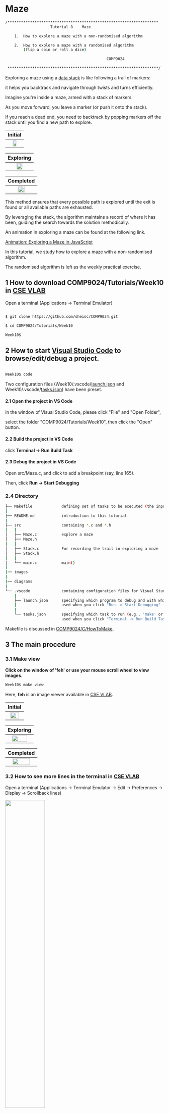 # Maze

``` sh
/*******************************************************************
                    Tutorial 8    Maze

    1.  How to explore a maze with a non-randomised algorithm

    2.  How to explore a maze with a randomised algorithm 
        (flip a coin or roll a dice)

                                             COMP9024

 *******************************************************************/
``` 

Exploring a maze using a [data stack](../../Stacks/Stack_LL/README.md) is like following a trail of markers: 

it helps you backtrack and navigate through twists and turns efficiently. 

Imagine you're inside a maze, armed with a stack of markers. 

As you move forward, you leave a marker (or push it onto the stack). 

If you reach a dead end, you need to backtrack by popping markers off the stack until you find a new path to explore.

| Initial | 
|:-------------:|
| <img src="diagrams/Maze_0000.png" width="50%" height="50%"> |

| Exploring  |
|:-------------:|
|  <img src="diagrams/Maze_0001.png" width="50%" height="50%"> |

|  Completed  |
|:-------------:|
| <img src="diagrams/Maze_0002.png" width="50%" height="50%"> |

This method ensures that every possible path is explored until the exit is found or all available paths are exhausted. 

By leveraging the stack, the algorithm maintains a record of where it has been, guiding the search towards the solution methodically.

An animation in exploring a maze can be found at the following link.

[Animation: Exploring a Maze in JavaScript](https://sheisc.github.io/slides/COMP9024/Maze/maze.html)

In this tutorial, we study how to explore a maze with a non-randomised algorithm.

The randomised algorithm is left as the weekly practical exercise.

## 1 How to download COMP9024/Tutorials/Week10 in [CSE VLAB](https://vlabgateway.cse.unsw.edu.au/)

Open a terminal (Applications -> Terminal Emulator)

```sh

$ git clone https://github.com/sheisc/COMP9024.git

$ cd COMP9024/Tutorials/Week10

Week10$ 

```


## 2 How to start [Visual Studio Code](https://code.visualstudio.com/) to browse/edit/debug a project.

```sh

Week10$ code

```

Two configuration files (Week10/.vscode/[launch.json](https://code.visualstudio.com/docs/cpp/launch-json-reference) and Week10/.vscode/[tasks.json](https://code.visualstudio.com/docs/editor/tasks)) have been preset.



#### 2.1 Open the project in VS Code

In the window of Visual Studio Code, please click "File" and "Open Folder",

select the folder "COMP9024/Tutorials/Week10", then click the "Open" button.


#### 2.2 Build the project in VS Code

click **Terminal -> Run Build Task**


#### 2.3 Debug the project in VS Code

Open src/Maze.c, and click to add a breakpoint (say, line 165).

Then, click **Run -> Start Debugging**

### 2.4 Directory

```sh
├── Makefile             defining set of tasks to be executed (the input file of the 'make' command)
|
├── README.md            introduction to this tutorial
|
├── src                  containing *.c and *.h
|   |
│   ├── Maze.c           explore a maze
│   ├── Maze.h
|   |
│   ├── Stack.c          For recording the trail in exploring a maze
│   ├── Stack.h
|   |
│   └── main.c           main()
|
|── images
|
|── diagrams
|
└── .vscode              containing configuration files for Visual Studio Code
    |
    ├── launch.json      specifying which program to debug and with which debugger,
    |                    used when you click "Run -> Start Debugging"
    |
    └── tasks.json       specifying which task to run (e.g., 'make' or 'make clean')
                         used when you click "Terminal -> Run Build Task" or "Terminal -> Run Task"
```

Makefile is discussed in [COMP9024/C/HowToMake](../../C/HowToMake/README.md).


## 3 The main procedure

### 3.1 Make view

**Click on the window of 'feh' or use your mouse scroll wheel to view images**.

```sh
Week10$ make view
```

Here, **feh** is an image viewer available in [CSE VLAB](https://vlabgateway.cse.unsw.edu.au/).

| Initial |
|:-------------:|
| <img src="images/HtmlMaze_0000.png" width="80%" height="80%"> |

|Exploring|
|:-------------:|
| <img src="images/HtmlMaze_0064.png" width="80%" height="80%"> |

|Completed|
|:-------------:|
| <img src="images/HtmlMaze_0152.png" width="80%" height="80%"> |


### 3.2 How to see more lines in the terminal in [CSE VLAB](https://vlabgateway.cse.unsw.edu.au/)

Open a terminal (Applications -> Terminal Emulator -> Edit -> Preferences -> Display -> Scrollback lines)

<img src="diagrams/MoreLines.png" width="50%" height="50%">

### 3.3 Build and run the program from the command line interface


``` sh

Week10$ make

Week10$ ./main
-------------------------  Step 0 ----------------------------
X   X   X   X       X   X   X   X   X   

                                    X   

X       X   X   X       X           X   

X       X               X           X   

X       X           X   X   X   X   X   

X       X   X   X                       

X               X           X           

X       X   X   X       X       X       

X                       X   X   X   🗼   

X   X   X   X           X       X       
---------------------------------------------------------------


-------------------------  Step 1 ----------------------------
X   X   X   X       X   X   X   X   X   

→                                   X   

X       X   X   X       X           X   

X       X               X           X   

X       X           X   X   X   X   X   

X       X   X   X                       

X               X           X           

X       X   X   X       X       X       

X                       X   X   X   🗼   

X   X   X   X           X       X       
---------------------------------------------------------------


...


-------------------------  Step 152 ----------------------------
X   X   X   X       X   X   X   X   X   

→   ↓                               X   

X   ↓   X   X   X       X           X   

X   ↓   X               X           X   

X   ↓   X           X   X   X   X   X   

X   ↓   X   X   X       →   →   →   ↓   

X   ↓           X   →   ↑   X       ↓   

X   ↓   X   X   X   ↑   X       X   ↓   

X   →   →   →   →   ↑   X   X   X   🗼   

X   X   X   X           X       X       
---------------------------------------------------------------


```

## 4 Data structures

```C

#define ROWS  10
#define COLS  10

// The state of a position in the maze:
//      NOT_VISITED -> TO_RIGHT -> TO_DOWN -> TO_LEFT -> TO_UP -> FINISHED
typedef enum {
    // This position has not been visited yet
    NOT_VISITED = 0,
    // go to visit the adjacent rightward position
    TO_RIGHT = 1,
    // go to visit the adjacent downward position
    TO_DOWN = 2,
    // go to visit the adjacent leftward position
    TO_LEFT = 4,
    // go to visit the adjacent upward position
    TO_UP = 8,
    // We have explored all four directions of the current position, 
    FINISHED = 0x0F,

} PositionState;

// The information about a position in the maze
struct PositionInfo {
    // blocked:  1
    // not blocked: 0, 
    int blocked;

    /////////// used when exploring the maze ///////
    // which row
    int r;
    // which col
    int c;
    // the state of the current position
    PositionState state;
    // points to a unicode string, e.g., upArrowUnicodeStr
    char *dirStr;
};

static int map[ROWS][COLS] = {
    {1, 1, 1, 1, 0, 1, 1, 1, 1, 1}, 
    {0, 0, 0, 0, 0, 0, 0, 0, 0, 1}, 
    {1, 0, 1, 1, 1, 0, 1, 0, 0, 1}, 
    {1, 0, 1, 0, 0, 0, 1, 0, 0, 1}, 
    {1, 0, 1, 0, 0, 1, 1, 1, 1, 1},
    {1, 0, 1, 1, 1, 0, 0, 0, 0, 0},
    {1, 0, 0, 0, 1, 0, 0, 1, 0, 0},
    {1, 0, 1, 1, 1, 0, 1, 0, 1, 0},
    {1, 0, 0, 0, 0, 0, 1, 1, 1, 0},
    {1, 1, 1, 1, 0, 0, 1, 0, 1, 0},
};

static struct PositionInfo maze[ROWS][COLS];

static struct PositionInfo *pStartPos = &maze[1][0];

```

## 5 Algorithms

## 5.1 Overview

```C
int main(int argc, char **argv, char **env) {
    srandom(time(NULL));

    ExploreMaze();
    
    ExploreMazeRandomly();

    return 0;
}
```


#### 5.2 Position States
```sh
We can use the following position states to represent different stages
when we are at a position (row, column) in the maze.

It is a simple finite-state machine, with the following state transition:

 TO_RIGHT -> TO_DOWN -> TO_LEFT -> TO_UP -> FINISHED
```
<img src="diagrams/PositionState.png" width="50%" height="50%">


**For more details about Deterministic Finite Automata (DFA) , please see [Programming Languages and Compilers (COMP3131/COMP9102)](https://webcms3.cse.unsw.edu.au/COMP3131/24T1/).**

## 5.3 ExploreMaze()

```C
static int IsLegalPosition(int r, int c) {
    return (r >= 0) && (r < ROWS) && (c >= 0) && (c < COLS);
}

static int IsExitPosition(int r, int c) {
    if (IsLegalPosition(r, c)) {
        return (r == ROWS - 2) && (c == COLS - 1);
    } else {
        return 0;
    }    
}

/*
    If (r, c) is a legal position, it is not blocked and it has not been explored yet,
    then
        push its position information onto the data stack
 */
static void PushAdjacentPosition(struct Stack *pStack, int r, int c, PositionState initState) {
    if (IsLegalPosition(r, c)) {
        if (!maze[r][c].blocked && (maze[r][c].state == NOT_VISITED)) {
            struct PositionInfo *pPos = &maze[r][c];
            pPos->state = initState;
            StackPush(pStack, pPos);
        }
    }
}

/*
  State transition:

       TO_RIGHT -> TO_DOWN -> TO_LEFT -> TO_UP -> FINISHED
 */
void ExploreMaze(void) {    
    struct Stack *pStack = CreateStack();    
    // Initialize the maze
    InitMaze();
    char *stepName = "Step";
    PrintMaze(stepName);
    // Push the start position
    pStartPos->state = TO_RIGHT;
    StackPush(pStack, pStartPos);

    while (!StackIsEmpty(pStack)) {
        struct PositionInfo *pCurPos = StackPeek(pStack);        
        if (IsExitPosition(pCurPos->r, pCurPos->c)) {
            break;
        }        
        switch(pCurPos->state) {
        case TO_RIGHT:
            pCurPos->dirStr = rightArrowUnicodeStr;              
            PushAdjacentPosition(pStack, pCurPos->r, pCurPos->c + 1, TO_RIGHT);
            // When this position becomes the top element on the stack,  
            // we need to go downward.
            pCurPos->state = TO_DOWN;
            break;
        case TO_DOWN:                
            pCurPos->dirStr = downArrowUnicodeStr;
            PushAdjacentPosition(pStack, pCurPos->r + 1, pCurPos->c, TO_RIGHT);
            // When this position becomes the top element on the stack,  
            // we need to go leftward.                
            pCurPos->state = TO_LEFT;
            break;
        case TO_LEFT:
            pCurPos->dirStr = leftArrowUnicodeStr;                
            PushAdjacentPosition(pStack, pCurPos->r, pCurPos->c - 1, TO_RIGHT);                
            // When this position becomes the top element on the stack,  
            // we need to go upward.                 
            pCurPos->state = TO_UP;
            break;
        case TO_UP:
            pCurPos->dirStr = upArrowUnicodeStr;
            PushAdjacentPosition(pStack, pCurPos->r - 1, pCurPos->c, TO_RIGHT);
            // When this position becomes the top element on the stack,  
            // we have finished all directions.                  
            pCurPos->state = FINISHED;
            break;
        case FINISHED:
            pCurPos->dirStr = NULL;
            StackPop(pStack);                
            break;
        default:
            break;                                
        }
        PrintMaze(stepName);
    }

    ReleaseStack(pStack);
    PrintMaze(stepName);
}
```



## 6 Practical exercise

**Our tutors will NOT answer the following questions in tutorials.**

**Please complete the code in Q1-Q5 (ExploreMazeRandomly() in [Maze.c](./src/Maze.c)) and then answer the questions in Quiz 8 (Week 10) on [Moodle](https://moodle.telt.unsw.edu.au/my/courses.php).**

```C
/*
    This function returns the next unexplored state randomly and also updates pCurPos->state.
 */
static PositionState NextUnexploredState(struct PositionInfo *pCurPos) {
    long x;
    long state = (long) (pCurPos->state);
    assert(pCurPos->state != FINISHED);
    // randomly generate an integer x in {0, 1, 2, 3},
    // such that (1 << x) represents a state which has not been explored yet.
    do {
        x = random();
        x %= 4;
    } while (((1 << x) & state) != 0);

    PositionState nextState = (PositionState)(1 << x);
    pCurPos->state |= nextState;
    return nextState;
}


void ExploreMazeRandomly(void) {
    struct Stack *pStack = CreateStack();
    // Initialize the maze
    InitMaze();
    char *stepName = "Random Step";
    PrintMaze(stepName);

    // pStartPos->state = NOT_VISITED;
    StackPush(pStack, pStartPos);

    while (!StackIsEmpty(pStack)) {
        struct PositionInfo *pCurPos = StackPeek(pStack);
        if (IsExitPosition(pCurPos->r, pCurPos->c)) {
            break;
        }
        PositionState nextState;
        if (pCurPos->state != FINISHED) {
            nextState = ______Q1______;
        } else {
            nextState = FINISHED;
        }
        //
        switch(nextState) {
        case TO_RIGHT:
            pCurPos->dirStr = rightArrowUnicodeStr;
            ______Q2______;
            break;
        case TO_DOWN:
            pCurPos->dirStr = downArrowUnicodeStr;
            ______Q3______;
            break;
        case TO_LEFT:
            pCurPos->dirStr = leftArrowUnicodeStr;
            ______Q4______;
            break;
        case TO_UP:
            pCurPos->dirStr = upArrowUnicodeStr;
            ______Q5______;
            break;
        case FINISHED:
            pCurPos->dirStr = NULL;
            StackPop(pStack);
            break;
        default:
            break;
        }
        PrintMaze(stepName);
    }

    ReleaseStack(pStack);
    PrintMaze(stepName);
}
```

## Once you have completed the code in Q1-Q5 correctly, you will see the output similar as follows.

**If you are lucky enough, your randomised algorithm may finish within 30 steps. Buy a lottery ticket if you wish.**


``` sh

...

-------------------------  Random Step 53 ----------------------------
X   X   X   X       X   X   X   X   X   

→   ↓                               X   

X   ↓   X   X   X       X           X   

X   ↓   X               X           X   

X   ↓   X           X   X   X   X   X   

X   ↓   X   X   X       →   →   ↓       

X   ↓           X   →   ↑   X   →   ↓   

X   ↓   X   X   X   ↑   X       X   ↓   

X   →   →   →   →   ↑   X   X   X   🗼   

X   X   X   X           X       X       
---------------------------------------------------------------



```

**Life will find a way out. We wish you all the best.**

